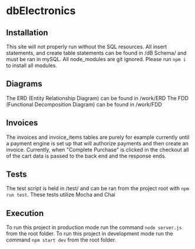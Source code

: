 # dbElectronics

## Installation
This site will not properly run without the SQL resources. All insert statements, and create table statements can be found in /dB Schema/ and must be ran in mySQL. 
All node_modules are git ignored. Please run `npm i` to install all modules. 

## Diagrams
The ERD (Entity Relationship Diagram) can be found in /work/ERD
The FDD (Functional Decomposition Diagram) can be found in /work/FDD

## Invoices
The invoices and invoice_items tables are purely for example currently until a payment engine is set up that will authorize payments and then create an invoice. Currently, when "Complete Purchase" is clicked in the checkout all of the cart data is passed to the back end and the response ends.

## Tests
The test script is held in /test/ and can be ran from the project root with `npm run test`. These tests utilize Mocha and Chai

## Execution
To run this project in production mode run the command `node server.js` from the root folder. 
To run this project in development mode run the command `npm start dev` from the root folder. 